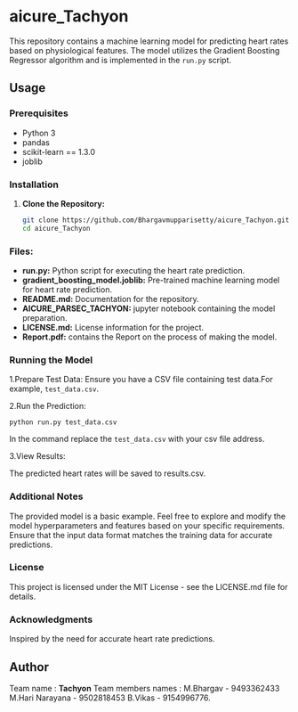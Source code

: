 # aicure_Tachyon

This repository contains a machine learning model for predicting heart rates based on physiological features. The model utilizes the Gradient Boosting Regressor algorithm and is implemented in the `run.py` script.

## Usage

### Prerequisites

- Python 3
- pandas
- scikit-learn == 1.3.0
- joblib

### Installation

1. **Clone the Repository:**

   ```bash
   git clone https://github.com/Bhargavmupparisetty/aicure_Tachyon.git
   cd aicure_Tachyon

### Files:

- **run.py:** Python script for executing the heart rate prediction.
- **gradient_boosting_model.joblib:** Pre-trained machine learning model for heart rate prediction.
- **README.md:** Documentation for the repository.
- **AICURE_PARSEC_TACHYON:** jupyter notebook containing the model preparation.
- **LICENSE.md:** License information for the project.
-  **Report.pdf:** contains the Report on the process of making the model.
   
### Running the Model
1.Prepare Test Data:
Ensure you have a CSV file containing test data.For example, `test_data.csv`.

2.Run the Prediction:

`python run.py test_data.csv`

In the command replace the `test_data.csv` with your csv file address.

3.View Results:

The predicted heart rates will be saved to results.csv.

### Additional Notes
The provided model is a basic example. Feel free to explore and modify the model hyperparameters and features based on your specific requirements.
Ensure that the input data format matches the training data for accurate predictions.

### License
This project is licensed under the MIT License - see the LICENSE.md file for details.

### Acknowledgments
Inspired by the need for accurate heart rate predictions.

## Author
Team name : **Tachyon**
Team members names :
M.Bhargav - 9493362433
M.Hari Narayana - 9502818453
B.Vikas - 9154996776.









